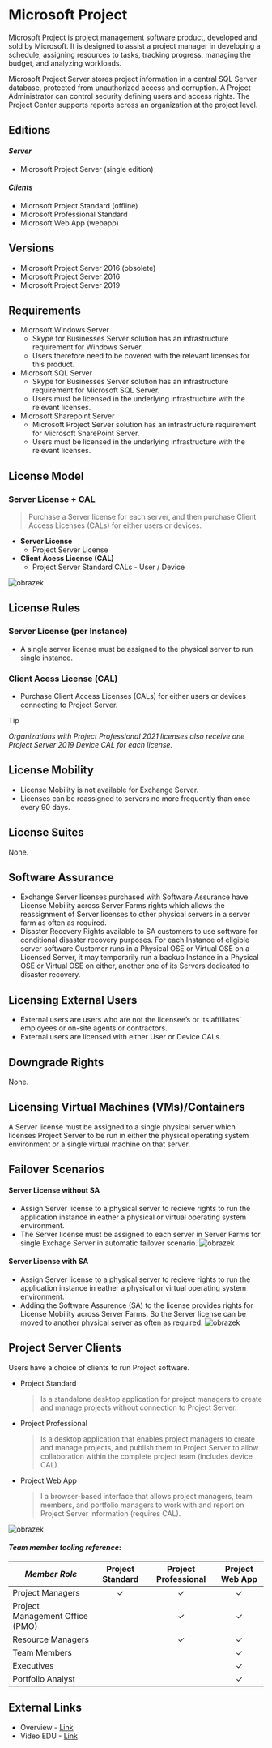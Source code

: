 # Microsoft Project 
Microsoft Project is project management software product, developed and sold by Microsoft. It is designed to assist a project manager in developing a schedule, assigning resources to tasks, tracking progress, managing the budget, and analyzing workloads.

Microsoft Project Server stores project information in a central SQL Server database, protected from unauthorized access and corruption. A Project Administrator can control security defining users and access rights. The Project Center supports reports across an organization at the project level.

## Editions
#### *Server*
- Microsoft Project Server (single edition)
#### *Clients*
- Microsoft Project Standard (offline)
- Microsoft Professional  Standard
- Microsoft Web App (webapp)

## Versions
- Microsoft Project Server 2016 (obsolete)
- Microsoft Project Server 2016
- Microsoft Project Server 2019

## Requirements
- Microsoft Windows Server
  - Skype for Businesses Server solution has an infrastructure requirement for Windows Server.
  - Users therefore need to be covered with the relevant licenses for this product.
- Microsoft SQL Server
  - Skype for Businesses Server solution has an infrastructure requirement for Microsoft SQL Server.
  - Users must be licensed in the underlying infrastructure with the relevant licenses.
- Microsoft Sharepoint Server
  - Microsoft Project Server solution has an infrastructure requirement for Microsoft SharePoint Server.
  - Users must be licensed in the underlying infrastructure with the relevant licenses.

## License Model
### **Server License + CAL**
> Purchase a Server license for each server, and then purchase Client Access Licenses (CALs) for either users or devices.
- **Server License**
  - Project Server License
- **Client Acess License (CAL)**
  - Project Server Standard CALs - User / Device

![obrazek](https://github.com/JiriSlof/KnowledgeBase/assets/168433423/dc765c0e-e126-4718-a032-4420330db4eb)

## License Rules

### Server License (per Instance)
 - A single server license must be assigned to the physical server to run single instance.

### **Client Acess License (CAL)**
- Purchase Client Access Licenses (CALs) for either users or devices connecting to Project Server.

> [!TIP]  
> *Organizations with Project Professional 2021 licenses also receive one Project Server 2019 Device CAL for each license.*

## License Mobility
- License Mobility is not available for Exchange Server.
- Licenses can be reassigned to servers no more frequently than once every 90 days.

## License Suites
None.

## Software Assurance
- Exchange Server licenses purchased with Software Assurance have License Mobility across Server Farms rights which allows the reassignment of Server licenses to other physical servers in a server farm as often as required.
- Disaster Recovery Rights available to SA customers to use software for conditional disaster recovery purposes. For each Instance of eligible server software Customer runs in a Physical OSE or Virtual OSE on a Licensed Server, it may temporarily run a backup Instance in a Physical OSE or Virtual OSE on either, another one of its Servers dedicated to disaster recovery.

## Licensing External Users
- External users are users who are not the licensee’s or its affiliates’ employees or on-site agents or contractors.
- External users are licensed with either User or Device CALs.

## Downgrade Rights
None.

## Licensing Virtual Machines (VMs)/Containers
A Server license must be assigned to a single physical server which licenses Project Server to be run in either the physical operating system environment or a single virtual machine on that server.

## Failover Scenarios
####  Server License without SA
- Assign Server license to a physical server to recieve rights to run the application instance in eather a physical or virtual operating system environment.
- The Server license must be assigned to each server in Server Farms for single Exchage Server in automatic failover scenario.
![obrazek](https://github.com/JiriSlof/KnowledgeBase/assets/168433423/ef2c0e21-dead-463f-917a-b4c9775c0dac)

####  Server License with SA
- Assign Server license to a physical server to recieve rights to run the application instance in eather a physical or virtual operating system environment.
- Adding the Software Assurence (SA) to the license provides rights for License Mobility across Server Farms. So the Server license can be moved to another physical server as often as required.
![obrazek](https://github.com/JiriSlof/KnowledgeBase/assets/168433423/b546f4d4-b7c9-4b95-a73d-229a0df8a4fc)

## Project Server Clients
Users have a choice of clients to run Project software.
- Project Standard
    > Is a standalone desktop application for project managers to create and manage projects without connection to Project Server.
- Project Professional
    > Is a desktop application that enables project managers to create and manage projects, and publish them to Project Server to allow collaboration within the complete project team (includes device CAL).
- Project Web App
    > I a browser-based interface that allows project managers, team members, and portfolio managers to work with and report on Project Server information (requires CAL).


![obrazek](https://github.com/JiriSlof/KnowledgeBase/assets/168433423/3f30784f-6c5a-4245-bb2f-084e98255ccf)


#### *Team member tooling reference*:
| _Member Role_                   | Project Standard | Project Professional | Project Web App |
|---------------------------------|:----------------:|:--------------------:|:---------------:|
| Project Managers                |         ✓        |           ✓          |        ✓        |
| Project Management Office (PMO) |                  |           ✓          |        ✓        |
| Resource Managers               |                  |           ✓          |        ✓        |
| Team Members                    |                  |                      |        ✓        |
| Executives                      |                  |                      |        ✓        |
| Portfolio Analyst               |                  |                      |        ✓        |

## External Links
- Overview - [Link](https://getlicensingready.com/HandoutStore/Project%20Server%202019%20v22.40.pdf)
- Video EDU - [Link](https://youtu.be/z9oeP8VHap4?feature=shared)
